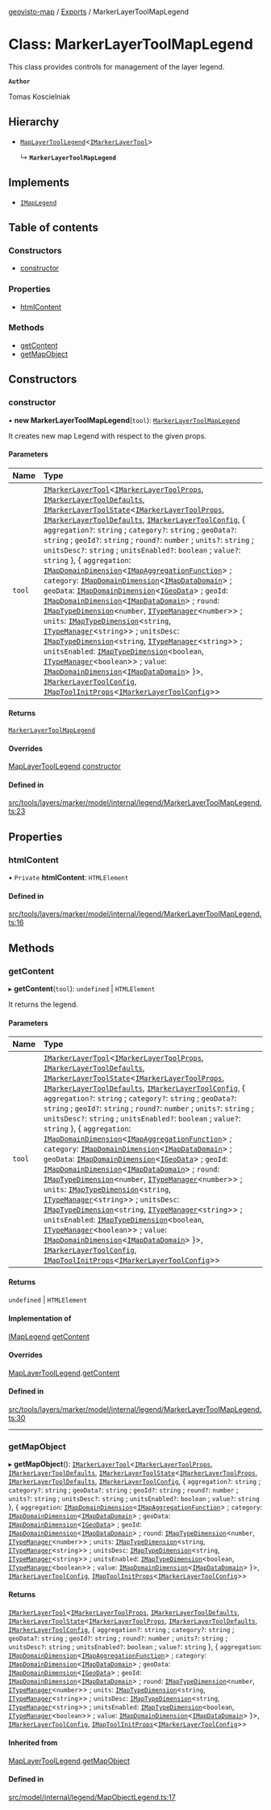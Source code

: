 [geovisto-map](../README.md) / [Exports](../modules.md) / MarkerLayerToolMapLegend

# Class: MarkerLayerToolMapLegend

This class provides controls for management of the layer legend.

**`Author`**

Tomas Koscielniak

## Hierarchy

- [`MapLayerToolLegend`](MapLayerToolLegend.md)\<[`IMarkerLayerTool`](../interfaces/IMarkerLayerTool.md)\>

  ↳ **`MarkerLayerToolMapLegend`**

## Implements

- [`IMapLegend`](../interfaces/IMapLegend.md)

## Table of contents

### Constructors

- [constructor](MarkerLayerToolMapLegend.md#constructor)

### Properties

- [htmlContent](MarkerLayerToolMapLegend.md#htmlcontent)

### Methods

- [getContent](MarkerLayerToolMapLegend.md#getcontent)
- [getMapObject](MarkerLayerToolMapLegend.md#getmapobject)

## Constructors

### constructor

• **new MarkerLayerToolMapLegend**(`tool`): [`MarkerLayerToolMapLegend`](MarkerLayerToolMapLegend.md)

It creates new map Legend with respect to the given props.

#### Parameters

| Name | Type |
| :------ | :------ |
| `tool` | [`IMarkerLayerTool`](../interfaces/IMarkerLayerTool.md)\<[`IMarkerLayerToolProps`](../modules.md#imarkerlayertoolprops), [`IMarkerLayerToolDefaults`](../interfaces/IMarkerLayerToolDefaults.md), [`IMarkerLayerToolState`](../interfaces/IMarkerLayerToolState.md)\<[`IMarkerLayerToolProps`](../modules.md#imarkerlayertoolprops), [`IMarkerLayerToolDefaults`](../interfaces/IMarkerLayerToolDefaults.md), [`IMarkerLayerToolConfig`](../modules.md#imarkerlayertoolconfig), \{ `aggregation?`: `string` ; `category?`: `string` ; `geoData?`: `string` ; `geoId?`: `string` ; `round?`: `number` ; `units?`: `string` ; `unitsDesc?`: `string` ; `unitsEnabled?`: `boolean` ; `value?`: `string`  }, \{ `aggregation`: [`IMapDomainDimension`](../interfaces/IMapDomainDimension.md)\<[`IMapAggregationFunction`](../interfaces/IMapAggregationFunction.md)\> ; `category`: [`IMapDomainDimension`](../interfaces/IMapDomainDimension.md)\<[`IMapDataDomain`](../interfaces/IMapDataDomain.md)\> ; `geoData`: [`IMapDomainDimension`](../interfaces/IMapDomainDimension.md)\<[`IGeoData`](../interfaces/IGeoData.md)\> ; `geoId`: [`IMapDomainDimension`](../interfaces/IMapDomainDimension.md)\<[`IMapDataDomain`](../interfaces/IMapDataDomain.md)\> ; `round`: [`IMapTypeDimension`](../interfaces/IMapTypeDimension.md)\<`number`, [`ITypeManager`](../interfaces/ITypeManager.md)\<`number`\>\> ; `units`: [`IMapTypeDimension`](../interfaces/IMapTypeDimension.md)\<`string`, [`ITypeManager`](../interfaces/ITypeManager.md)\<`string`\>\> ; `unitsDesc`: [`IMapTypeDimension`](../interfaces/IMapTypeDimension.md)\<`string`, [`ITypeManager`](../interfaces/ITypeManager.md)\<`string`\>\> ; `unitsEnabled`: [`IMapTypeDimension`](../interfaces/IMapTypeDimension.md)\<`boolean`, [`ITypeManager`](../interfaces/ITypeManager.md)\<`boolean`\>\> ; `value`: [`IMapDomainDimension`](../interfaces/IMapDomainDimension.md)\<[`IMapDataDomain`](../interfaces/IMapDataDomain.md)\>  }\>, [`IMarkerLayerToolConfig`](../modules.md#imarkerlayertoolconfig), [`IMapToolInitProps`](../modules.md#imaptoolinitprops)\<[`IMarkerLayerToolConfig`](../modules.md#imarkerlayertoolconfig)\>\> |

#### Returns

[`MarkerLayerToolMapLegend`](MarkerLayerToolMapLegend.md)

#### Overrides

[MapLayerToolLegend](MapLayerToolLegend.md).[constructor](MapLayerToolLegend.md#constructor)

#### Defined in

[src/tools/layers/marker/model/internal/legend/MarkerLayerToolMapLegend.ts:23](https://github.com/geovisto/geovisto-map/blob/e22d774889dbc28cc1ec62933ecf6bab6690f172/src/tools/layers/marker/model/internal/legend/MarkerLayerToolMapLegend.ts#L23)

## Properties

### htmlContent

• `Private` **htmlContent**: `HTMLElement`

#### Defined in

[src/tools/layers/marker/model/internal/legend/MarkerLayerToolMapLegend.ts:16](https://github.com/geovisto/geovisto-map/blob/e22d774889dbc28cc1ec62933ecf6bab6690f172/src/tools/layers/marker/model/internal/legend/MarkerLayerToolMapLegend.ts#L16)

## Methods

### getContent

▸ **getContent**(`tool`): `undefined` \| `HTMLElement`

It returns the legend.

#### Parameters

| Name | Type |
| :------ | :------ |
| `tool` | [`IMarkerLayerTool`](../interfaces/IMarkerLayerTool.md)\<[`IMarkerLayerToolProps`](../modules.md#imarkerlayertoolprops), [`IMarkerLayerToolDefaults`](../interfaces/IMarkerLayerToolDefaults.md), [`IMarkerLayerToolState`](../interfaces/IMarkerLayerToolState.md)\<[`IMarkerLayerToolProps`](../modules.md#imarkerlayertoolprops), [`IMarkerLayerToolDefaults`](../interfaces/IMarkerLayerToolDefaults.md), [`IMarkerLayerToolConfig`](../modules.md#imarkerlayertoolconfig), \{ `aggregation?`: `string` ; `category?`: `string` ; `geoData?`: `string` ; `geoId?`: `string` ; `round?`: `number` ; `units?`: `string` ; `unitsDesc?`: `string` ; `unitsEnabled?`: `boolean` ; `value?`: `string`  }, \{ `aggregation`: [`IMapDomainDimension`](../interfaces/IMapDomainDimension.md)\<[`IMapAggregationFunction`](../interfaces/IMapAggregationFunction.md)\> ; `category`: [`IMapDomainDimension`](../interfaces/IMapDomainDimension.md)\<[`IMapDataDomain`](../interfaces/IMapDataDomain.md)\> ; `geoData`: [`IMapDomainDimension`](../interfaces/IMapDomainDimension.md)\<[`IGeoData`](../interfaces/IGeoData.md)\> ; `geoId`: [`IMapDomainDimension`](../interfaces/IMapDomainDimension.md)\<[`IMapDataDomain`](../interfaces/IMapDataDomain.md)\> ; `round`: [`IMapTypeDimension`](../interfaces/IMapTypeDimension.md)\<`number`, [`ITypeManager`](../interfaces/ITypeManager.md)\<`number`\>\> ; `units`: [`IMapTypeDimension`](../interfaces/IMapTypeDimension.md)\<`string`, [`ITypeManager`](../interfaces/ITypeManager.md)\<`string`\>\> ; `unitsDesc`: [`IMapTypeDimension`](../interfaces/IMapTypeDimension.md)\<`string`, [`ITypeManager`](../interfaces/ITypeManager.md)\<`string`\>\> ; `unitsEnabled`: [`IMapTypeDimension`](../interfaces/IMapTypeDimension.md)\<`boolean`, [`ITypeManager`](../interfaces/ITypeManager.md)\<`boolean`\>\> ; `value`: [`IMapDomainDimension`](../interfaces/IMapDomainDimension.md)\<[`IMapDataDomain`](../interfaces/IMapDataDomain.md)\>  }\>, [`IMarkerLayerToolConfig`](../modules.md#imarkerlayertoolconfig), [`IMapToolInitProps`](../modules.md#imaptoolinitprops)\<[`IMarkerLayerToolConfig`](../modules.md#imarkerlayertoolconfig)\>\> |

#### Returns

`undefined` \| `HTMLElement`

#### Implementation of

[IMapLegend](../interfaces/IMapLegend.md).[getContent](../interfaces/IMapLegend.md#getcontent)

#### Overrides

[MapLayerToolLegend](MapLayerToolLegend.md).[getContent](MapLayerToolLegend.md#getcontent)

#### Defined in

[src/tools/layers/marker/model/internal/legend/MarkerLayerToolMapLegend.ts:30](https://github.com/geovisto/geovisto-map/blob/e22d774889dbc28cc1ec62933ecf6bab6690f172/src/tools/layers/marker/model/internal/legend/MarkerLayerToolMapLegend.ts#L30)

___

### getMapObject

▸ **getMapObject**(): [`IMarkerLayerTool`](../interfaces/IMarkerLayerTool.md)\<[`IMarkerLayerToolProps`](../modules.md#imarkerlayertoolprops), [`IMarkerLayerToolDefaults`](../interfaces/IMarkerLayerToolDefaults.md), [`IMarkerLayerToolState`](../interfaces/IMarkerLayerToolState.md)\<[`IMarkerLayerToolProps`](../modules.md#imarkerlayertoolprops), [`IMarkerLayerToolDefaults`](../interfaces/IMarkerLayerToolDefaults.md), [`IMarkerLayerToolConfig`](../modules.md#imarkerlayertoolconfig), \{ `aggregation?`: `string` ; `category?`: `string` ; `geoData?`: `string` ; `geoId?`: `string` ; `round?`: `number` ; `units?`: `string` ; `unitsDesc?`: `string` ; `unitsEnabled?`: `boolean` ; `value?`: `string`  }, \{ `aggregation`: [`IMapDomainDimension`](../interfaces/IMapDomainDimension.md)\<[`IMapAggregationFunction`](../interfaces/IMapAggregationFunction.md)\> ; `category`: [`IMapDomainDimension`](../interfaces/IMapDomainDimension.md)\<[`IMapDataDomain`](../interfaces/IMapDataDomain.md)\> ; `geoData`: [`IMapDomainDimension`](../interfaces/IMapDomainDimension.md)\<[`IGeoData`](../interfaces/IGeoData.md)\> ; `geoId`: [`IMapDomainDimension`](../interfaces/IMapDomainDimension.md)\<[`IMapDataDomain`](../interfaces/IMapDataDomain.md)\> ; `round`: [`IMapTypeDimension`](../interfaces/IMapTypeDimension.md)\<`number`, [`ITypeManager`](../interfaces/ITypeManager.md)\<`number`\>\> ; `units`: [`IMapTypeDimension`](../interfaces/IMapTypeDimension.md)\<`string`, [`ITypeManager`](../interfaces/ITypeManager.md)\<`string`\>\> ; `unitsDesc`: [`IMapTypeDimension`](../interfaces/IMapTypeDimension.md)\<`string`, [`ITypeManager`](../interfaces/ITypeManager.md)\<`string`\>\> ; `unitsEnabled`: [`IMapTypeDimension`](../interfaces/IMapTypeDimension.md)\<`boolean`, [`ITypeManager`](../interfaces/ITypeManager.md)\<`boolean`\>\> ; `value`: [`IMapDomainDimension`](../interfaces/IMapDomainDimension.md)\<[`IMapDataDomain`](../interfaces/IMapDataDomain.md)\>  }\>, [`IMarkerLayerToolConfig`](../modules.md#imarkerlayertoolconfig), [`IMapToolInitProps`](../modules.md#imaptoolinitprops)\<[`IMarkerLayerToolConfig`](../modules.md#imarkerlayertoolconfig)\>\>

#### Returns

[`IMarkerLayerTool`](../interfaces/IMarkerLayerTool.md)\<[`IMarkerLayerToolProps`](../modules.md#imarkerlayertoolprops), [`IMarkerLayerToolDefaults`](../interfaces/IMarkerLayerToolDefaults.md), [`IMarkerLayerToolState`](../interfaces/IMarkerLayerToolState.md)\<[`IMarkerLayerToolProps`](../modules.md#imarkerlayertoolprops), [`IMarkerLayerToolDefaults`](../interfaces/IMarkerLayerToolDefaults.md), [`IMarkerLayerToolConfig`](../modules.md#imarkerlayertoolconfig), \{ `aggregation?`: `string` ; `category?`: `string` ; `geoData?`: `string` ; `geoId?`: `string` ; `round?`: `number` ; `units?`: `string` ; `unitsDesc?`: `string` ; `unitsEnabled?`: `boolean` ; `value?`: `string`  }, \{ `aggregation`: [`IMapDomainDimension`](../interfaces/IMapDomainDimension.md)\<[`IMapAggregationFunction`](../interfaces/IMapAggregationFunction.md)\> ; `category`: [`IMapDomainDimension`](../interfaces/IMapDomainDimension.md)\<[`IMapDataDomain`](../interfaces/IMapDataDomain.md)\> ; `geoData`: [`IMapDomainDimension`](../interfaces/IMapDomainDimension.md)\<[`IGeoData`](../interfaces/IGeoData.md)\> ; `geoId`: [`IMapDomainDimension`](../interfaces/IMapDomainDimension.md)\<[`IMapDataDomain`](../interfaces/IMapDataDomain.md)\> ; `round`: [`IMapTypeDimension`](../interfaces/IMapTypeDimension.md)\<`number`, [`ITypeManager`](../interfaces/ITypeManager.md)\<`number`\>\> ; `units`: [`IMapTypeDimension`](../interfaces/IMapTypeDimension.md)\<`string`, [`ITypeManager`](../interfaces/ITypeManager.md)\<`string`\>\> ; `unitsDesc`: [`IMapTypeDimension`](../interfaces/IMapTypeDimension.md)\<`string`, [`ITypeManager`](../interfaces/ITypeManager.md)\<`string`\>\> ; `unitsEnabled`: [`IMapTypeDimension`](../interfaces/IMapTypeDimension.md)\<`boolean`, [`ITypeManager`](../interfaces/ITypeManager.md)\<`boolean`\>\> ; `value`: [`IMapDomainDimension`](../interfaces/IMapDomainDimension.md)\<[`IMapDataDomain`](../interfaces/IMapDataDomain.md)\>  }\>, [`IMarkerLayerToolConfig`](../modules.md#imarkerlayertoolconfig), [`IMapToolInitProps`](../modules.md#imaptoolinitprops)\<[`IMarkerLayerToolConfig`](../modules.md#imarkerlayertoolconfig)\>\>

#### Inherited from

[MapLayerToolLegend](MapLayerToolLegend.md).[getMapObject](MapLayerToolLegend.md#getmapobject)

#### Defined in

[src/model/internal/legend/MapObjectLegend.ts:17](https://github.com/geovisto/geovisto-map/blob/e22d774889dbc28cc1ec62933ecf6bab6690f172/src/model/internal/legend/MapObjectLegend.ts#L17)
